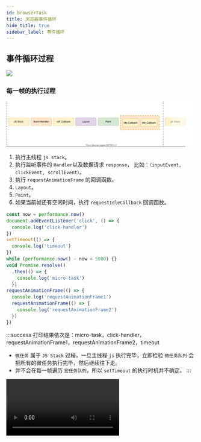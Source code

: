 ```yaml
---
id: browserTask
title: 浏览器事件循环
hide_title: true
sidebar_label: 事件循环
---
```


## 事件循环过程

<div style={{ backgroundColor: '#FFFFFF' }}>
  <img src={require("../../static/img/1_atEwskfs0gtIryRrgnAPkw.png").default} />
</div>

### 每一帧的执行过程

<div style={{ backgroundColor: '#FFFFFF' }}>

![event_loop](../../static/img/event_loop.svg)
</div>

1. 执行主线程 `js stack`。
2. 执行监听事件的 `Handler`以及数据请求 `response`， 比如：`（inputEvent, clickEvent, scrollEvent）`。
3. 执行 `requestAnimationFrame` 的回调函数。
4. `Layout`。
5. `Paint`。
6. 如果当前帧还有空闲时间，执行 `requestIdleCallback` 回调函数。

```javascript
const now = performance.now()
document.addEventListener('click', () => {
  console.log('click-handler')
})
setTimeout(() => {
  console.log('timeout')
})
while (performance.now() - now < 5000) {}
void Promise.resolve()
  .then(() => {
    console.log('micro-task')
  })
requestAnimationFrame(() => {
  console.log('requestAnimationFrame1')
  requestAnimationFrame(() => {
    console.log('requestAnimationFrame2')
  })
})
```

:::success
打印结果依次是：micro-task，click-handler，requestAnimationFrame1，requestAnimationFrame2，timeout

- `微任务` 属于 `JS Stack` 过程，一旦主线程 `js` 执行完毕，立即检验 `微任务队列` 会把所有的微任务执行完毕，然后继续往下走。
- 并不会在每一帧遍历 `宏任务队列`，所以 `setTimeout` 的执行时机并不确定。
:::

<video controls autoplay>
  <source src={require('../../static/img/e_loop.mp4').default} type="video/mp4"></source>
</video>
